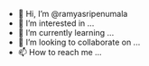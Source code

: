 - 👋 Hi, I’m @ramyasripenumala
- 👀 I’m interested in ...
- 🌱 I’m currently learning ...
- 💞️ I’m looking to collaborate on ...
- 📫 How to reach me ...

<!---
ramyasripenumala/ramyasripenumala is a ✨ special ✨ repository because its `README.md` (this file) appears on your GitHub profile.
You can click the Preview link to take a look at your changes.
--->
